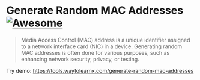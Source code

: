 # Generate Random MAC Addresses [![Awesome](https://cdn.rawgit.com/sindresorhus/awesome/d7305f38d29fed78fa85652e3a63e154dd8e8829/media/badge.svg)](https://github.com/sindresorhus/awesome)

>Media Access Control (MAC) address is a unique identifier assigned to a network interface card (NIC) in a device. Generating random MAC addresses is often done for various purposes, such as enhancing network security, privacy, or testing.

Try demo: https://tools.waytolearnx.com/generate-random-mac-addresses
